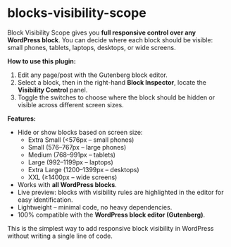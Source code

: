 # blocks-visibility-scope
Block Visibility Scope gives you **full responsive control over any WordPress block**.
You can decide where each block should be visible: small phones, tablets, laptops, desktops, or wide screens. 

**How to use this plugin:**
1. Edit any page/post with the Gutenberg block editor.
2. Select a block, then in the right-hand **Block Inspector**, locate the **Visibility Control** panel.
3. Toggle the switches to choose where the block should be hidden or visible across different screen sizes.

**Features:**
* Hide or show blocks based on screen size:
  - Extra Small (<576px – small phones)  
  - Small (576–767px – large phones)  
  - Medium (768–991px – tablets)  
  - Large (992–1199px – laptops)  
  - Extra Large (1200–1399px – desktops)  
  - XXL (≥1400px – wide screens)  
* Works with **all WordPress blocks**.  
* Live preview: blocks with visibility rules are highlighted in the editor for easy identification.  
* Lightweight – minimal code, no heavy dependencies.
* 100% compatible with the **WordPress block editor (Gutenberg)**.  

This is the simplest way to add responsive block visibility in WordPress without writing a single line of code.
